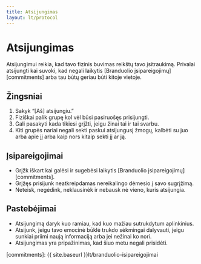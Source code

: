 ```yaml
---
title: Atsijungimas
layout: lt/protocol
---
```

# Atsijungimas

Atsijungimui reikia, kad tavo fizinis buvimas reikštų tavo įsitraukimą. Privalai atsijungti kai suvoki, kad negali laikytis [Branduolio įsipareigojimų][commitments] arba tau būtų geriau būti kitoje vietoje.

## Žingsniai

1. Sakyk “[Aš] atsijungiu.”
2. Fiziškai palik grupę kol vėl būsi pasiruošęs prisijungti.
3. Gali pasakyti kada tikiesi grįžti, jeigu žinai tai ir tai svarbu.
4. Kiti grupės nariai negali sekti paskui atsijungusį žmogų, kalbėti su juo arba apie jį arba kaip nors kitaip sekti jį ar ją.

## Įsipareigojimai

* Grįžk iškart kai galėsi ir sugebėsi laikytis [Branduolio įsipareigojimų][commitments].
* Grįžęs prisijunk neatkreipdamas nereikalingo dėmesio į savo sugrįžimą.
* Neteisk, negėdink, neklausinėk ir nebausk nė vieno, kuris atsijungia.

## Pastebėjimai

* Atsijungimą daryk kuo ramiau, kad kuo mažiau sutrukdytum aplinkinius.
* Atsijunk, jeigu tavo emocinė būklė trukdo sėkmingai dalyvauti, jeigu sunkiai priimi naują informaciją arba jei nežinai ko nori.
* Atsijungimas yra pripažinimas, kad šiuo metu negali prisidėti.

[commitments]: {{ site.baseurl }}lt/branduolio-isipareigojimai
